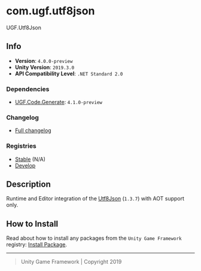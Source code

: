 # com.ugf.utf8json

UGF.Utf8Json

## Info

- **Version**: `4.0.0-preview`
- **Unity Version**: `2019.3.0`
- **API Compatibility Level**: `.NET Standard 2.0`

### Dependencies

- [UGF.Code.Generate](https://github.com/unity-game-framework/ugf-code-generate): `4.1.0-preview`

### Changelog

- [Full changelog][1]

### Registries

- [Stable][2] (N/A)
- [Develop][3]

## Description

Runtime and Editor integration of the [Utf8Json](https://github.com/neuecc/Utf8Json) (`1.3.7`) with AOT support only.

## How to Install

Read about how to install any packages from the `Unity Game Framework` registry: [Install Package][4].

---
> Unity Game Framework | Copyright 2019

[1]: changelog.md
[2]: https://bintray.com/unity-game-framework/stable/com.ugf.utf8json
[3]: https://bintray.com/unity-game-framework/dev/com.ugf.utf8json
[4]: https://github.com/unity-game-framework/ugf-documentation/wiki/Install-Package
